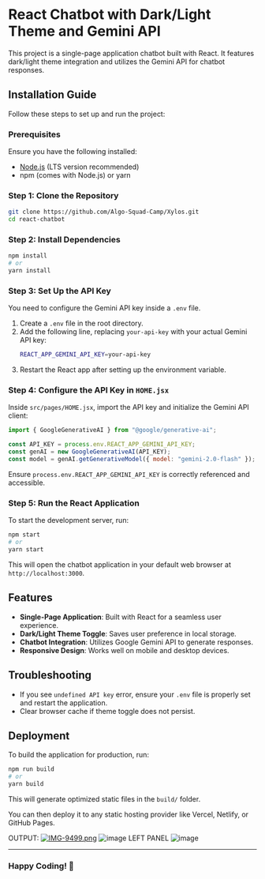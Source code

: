 # React Chatbot with Dark/Light Theme and Gemini API

This project is a single-page application chatbot built with React. It features dark/light theme integration and utilizes the Gemini API for chatbot responses.

## Installation Guide

Follow these steps to set up and run the project:

### Prerequisites
Ensure you have the following installed:
- [Node.js](https://nodejs.org/) (LTS version recommended)
- npm (comes with Node.js) or yarn

### Step 1: Clone the Repository
```sh
git clone https://github.com/Algo-Squad-Camp/Xylos.git
cd react-chatbot
```

### Step 2: Install Dependencies
```sh
npm install
# or
yarn install
```

### Step 3: Set Up the API Key
You need to configure the Gemini API key inside a `.env` file.

1. Create a `.env` file in the root directory.
2. Add the following line, replacing `your-api-key` with your actual Gemini API key:
   ```sh
   REACT_APP_GEMINI_API_KEY=your-api-key
   ```
3. Restart the React app after setting up the environment variable.

### Step 4: Configure the API Key in `HOME.jsx`

Inside `src/pages/HOME.jsx`, import the API key and initialize the Gemini API client:

```javascript
import { GoogleGenerativeAI } from "@google/generative-ai";

const API_KEY = process.env.REACT_APP_GEMINI_API_KEY;
const genAI = new GoogleGenerativeAI(API_KEY);
const model = genAI.getGenerativeModel({ model: "gemini-2.0-flash" });
```

Ensure `process.env.REACT_APP_GEMINI_API_KEY` is correctly referenced and accessible.

### Step 5: Run the React Application
To start the development server, run:
```sh
npm start
# or
yarn start
```

This will open the chatbot application in your default web browser at `http://localhost:3000`.

## Features
- **Single-Page Application**: Built with React for a seamless user experience.
- **Dark/Light Theme Toggle**: Saves user preference in local storage.
- **Chatbot Integration**: Utilizes Google Gemini API to generate responses.
- **Responsive Design**: Works well on mobile and desktop devices.

## Troubleshooting
- If you see `undefined API key` error, ensure your `.env` file is properly set and restart the application.
- Clear browser cache if theme toggle does not persist.

## Deployment
To build the application for production, run:
```sh
npm run build
# or
yarn build
```
This will generate optimized static files in the `build/` folder.

You can then deploy it to any static hosting provider like Vercel, Netlify, or GitHub Pages.


OUTPUT:
[![IMG-9499.png](https://i.postimg.cc/PrgB7sp2/IMG-9499.png)](https://postimg.cc/QHq4BzqT)
![image](https://github.com/user-attachments/assets/de73034d-6bd0-48a9-85c6-4b6bf0e7b2a3)
LEFT PANEL
![image](https://github.com/user-attachments/assets/838c7f19-8bf6-44ce-be9e-e766e114c527)


---
### Happy Coding! 🚀

